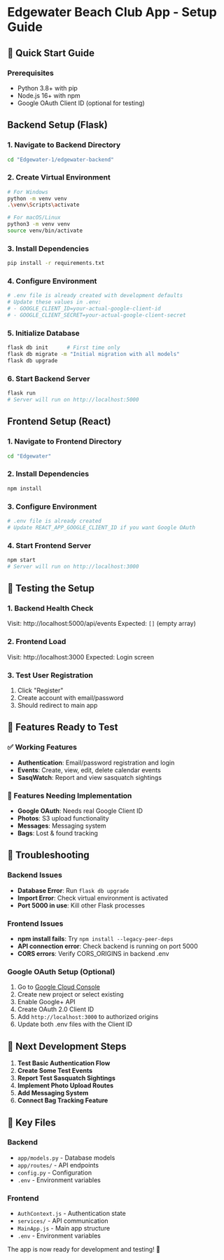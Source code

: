 # Edgewater Beach Club App - Setup Guide

## 🚀 Quick Start Guide

### Prerequisites
- Python 3.8+ with pip
- Node.js 16+ with npm
- Google OAuth Client ID (optional for testing)

## Backend Setup (Flask)

### 1. Navigate to Backend Directory
```bash
cd "Edgewater-1/edgewater-backend"
```

### 2. Create Virtual Environment
```bash
# For Windows
python -m venv venv
.\venv\Scripts\activate

# For macOS/Linux
python3 -m venv venv
source venv/bin/activate
```

### 3. Install Dependencies
```bash
pip install -r requirements.txt
```

### 4. Configure Environment
```bash
# .env file is already created with development defaults
# Update these values in .env:
# - GOOGLE_CLIENT_ID=your-actual-google-client-id
# - GOOGLE_CLIENT_SECRET=your-actual-google-client-secret
```

### 5. Initialize Database
```bash
flask db init      # First time only
flask db migrate -m "Initial migration with all models"
flask db upgrade
```

### 6. Start Backend Server
```bash
flask run
# Server will run on http://localhost:5000
```

## Frontend Setup (React)

### 1. Navigate to Frontend Directory
```bash
cd "Edgewater"
```

### 2. Install Dependencies
```bash
npm install
```

### 3. Configure Environment
```bash
# .env file is already created
# Update REACT_APP_GOOGLE_CLIENT_ID if you want Google OAuth
```

### 4. Start Frontend Server
```bash
npm start
# Server will run on http://localhost:3000
```

## 🧪 Testing the Setup

### 1. Backend Health Check
Visit: http://localhost:5000/api/events
Expected: `[]` (empty array)

### 2. Frontend Load
Visit: http://localhost:3000
Expected: Login screen

### 3. Test User Registration
1. Click "Register" 
2. Create account with email/password
3. Should redirect to main app

## 📱 Features Ready to Test

### ✅ Working Features
- **Authentication**: Email/password registration and login
- **Events**: Create, view, edit, delete calendar events
- **SasqWatch**: Report and view sasquatch sightings

### 🚧 Features Needing Implementation
- **Google OAuth**: Needs real Google Client ID
- **Photos**: S3 upload functionality
- **Messages**: Messaging system
- **Bags**: Lost & found tracking

## 🔧 Troubleshooting

### Backend Issues
- **Database Error**: Run `flask db upgrade`
- **Import Error**: Check virtual environment is activated
- **Port 5000 in use**: Kill other Flask processes

### Frontend Issues
- **npm install fails**: Try `npm install --legacy-peer-deps`
- **API connection error**: Check backend is running on port 5000
- **CORS errors**: Verify CORS_ORIGINS in backend .env

### Google OAuth Setup (Optional)
1. Go to [Google Cloud Console](https://console.cloud.google.com/)
2. Create new project or select existing
3. Enable Google+ API
4. Create OAuth 2.0 Client ID
5. Add `http://localhost:3000` to authorized origins
6. Update both .env files with the Client ID

## 🎯 Next Development Steps

1. **Test Basic Authentication Flow**
2. **Create Some Test Events**
3. **Report Test Sasquatch Sightings**
4. **Implement Photo Upload Routes**
5. **Add Messaging System**
6. **Connect Bag Tracking Feature**

## 📂 Key Files

### Backend
- `app/models.py` - Database models
- `app/routes/` - API endpoints
- `config.py` - Configuration
- `.env` - Environment variables

### Frontend
- `AuthContext.js` - Authentication state
- `services/` - API communication
- `MainApp.js` - Main app structure
- `.env` - Environment variables

The app is now ready for development and testing! 🎉
